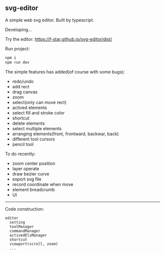 svg-editor
---

A simple web svg editor. Built by typescript.

Developing...

Try the editor: https://f-star.github.io/svg-editor/dist/

Run project:

```sh
npm i
npm run dev
```

The simple features has added(of course with some bugs):

- redo/undo
- add rect
- drag canvas
- zoom
- select(only can move rect)
- actived elements
- select fill and stroke color
- shortcut
- delete elements
- select multiple elements
- arranging elements(front, frontward, backwar, back)
- different tool cursors
- pencil tool

To do recently:

- zoom center position
- layer operate
- draw bezier curve
- export svg file
- record coordinate when move
- element breadcrumb
- UI

---

Code construction:

```
editor
  setting
  toolManager
  commandManager
  activedElsManager
  shortcut
  viewport(scroll, zoom)
  ...
```